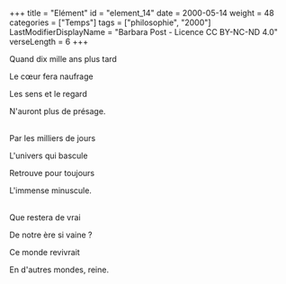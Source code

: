 +++
title = "Elément"
id = "element_14"
date = 2000-05-14
weight = 48
categories = ["Temps"]
tags = ["philosophie", "2000"]
LastModifierDisplayName = "Barbara Post - Licence CC BY-NC-ND 4.0"
verseLength = 6
+++

Quand dix mille ans plus tard

Le cœur fera naufrage

Les sens et le regard

N'auront plus de présage.

 \
Par les milliers de jours

L'univers qui bascule

Retrouve pour toujours

L'immense minuscule.

 \
Que restera de vrai

De notre ère si vaine ?

Ce monde revivrait

En d'autres mondes, reine.
